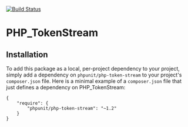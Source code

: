 [![Build Status](http://travis-ci.org/sebastianbergmann/php-token-stream.svg?branch=master)](http://travis-ci.org/sebastianbergmann/php-token-stream)

# PHP_TokenStream

## Installation

To add this package as a local, per-project dependency to your project, simply add a dependency on `phpunit/php-token-stream` to your project's `composer.json` file. Here is a minimal example of a `composer.json` file that just defines a dependency on PHP_TokenStream:

    {
        "require": {
            "phpunit/php-token-stream": "~1.2"
        }
    }
